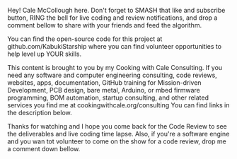 Hey! Cale McCollough here. Don't forget to SMASH that like and subscribe button, RING the bell for live coding and review notifications, and drop a comment bellow to share with your friends and feed the algorithm.

You can find the open-source code for this project at github.com/KabukiStarship where you can find volunteer opportunities to help level up YOUR skills.

This content is brought to you by my Cooking with Cale Consulting. If you need any software and computer engineering consulting, code reviews, websites, apps, documentation, GitHub training for Mission-driven Development, PCB design, bare metal, Arduino, or mbed firmware programming, BOM automation, startup consulting, and other related services you find me at cookingwithcale.org/consulting
You can find links in the description below.

Thanks for watching and I hope you come back for the Code Review to see the deliverables and live coding time lapse.
Also, if you're a software engine and you wan tot volunteer to come on the show for a code review, drop me a comment down bellow.